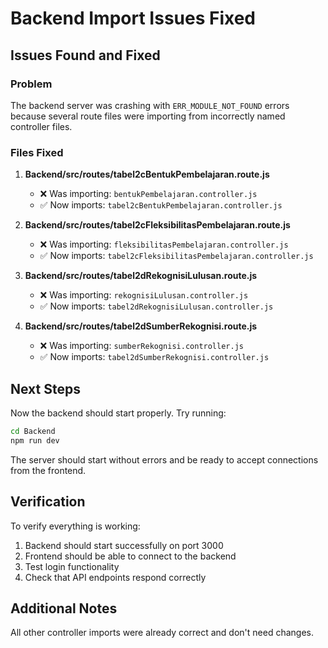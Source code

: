 # Backend Import Issues Fixed

## Issues Found and Fixed

### Problem
The backend server was crashing with `ERR_MODULE_NOT_FOUND` errors because several route files were importing from incorrectly named controller files.

### Files Fixed

1. **Backend/src/routes/tabel2cBentukPembelajaran.route.js**
   - ❌ Was importing: `bentukPembelajaran.controller.js`
   - ✅ Now imports: `tabel2cBentukPembelajaran.controller.js`

2. **Backend/src/routes/tabel2cFleksibilitasPembelajaran.route.js**
   - ❌ Was importing: `fleksibilitasPembelajaran.controller.js`
   - ✅ Now imports: `tabel2cFleksibilitasPembelajaran.controller.js`

3. **Backend/src/routes/tabel2dRekognisiLulusan.route.js**
   - ❌ Was importing: `rekognisiLulusan.controller.js`
   - ✅ Now imports: `tabel2dRekognisiLulusan.controller.js`

4. **Backend/src/routes/tabel2dSumberRekognisi.route.js**
   - ❌ Was importing: `sumberRekognisi.controller.js`
   - ✅ Now imports: `tabel2dSumberRekognisi.controller.js`

## Next Steps

Now the backend should start properly. Try running:

```bash
cd Backend
npm run dev
```

The server should start without errors and be ready to accept connections from the frontend.

## Verification

To verify everything is working:

1. Backend should start successfully on port 3000
2. Frontend should be able to connect to the backend
3. Test login functionality
4. Check that API endpoints respond correctly

## Additional Notes

All other controller imports were already correct and don't need changes.


